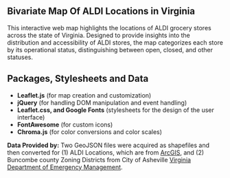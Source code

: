 ## Bivariate Map Of ALDI Locations in Virginia

This interactive web map highlights the locations of ALDI grocery stores across the state of Virginia. Designed to provide insights into the distribution and accessibility of ALDI stores, the map categorizes each store by its operational status, distinguishing between open, closed, and other statuses.

## Packages, Stylesheets and Data 
- **Leaflet.js** (for map creation and customization)
- **jQuery** (for handling DOM manipulation and event handling)
- **Leaflet.css, and Google Fonts** (stylesheets for the design of the user interface)
- **FontAwesome** (for custom icons)
- **Chroma.js** (for color conversions and color scales)

**Data Provided by:** 
Two GeoJSON files were acquired as shapefiles and then converted for (1) ALDI Locations, which are from [ArcGIS](https://www.arcgis.com/home/item.html?id=22e00838462b4ba28d42e74dd32045e8), and (2) Buncombe county Zoning Districts from City of Asheville [Virginia Department of Emergency Management](https://vgin.vdem.virginia.gov/datasets/777890ecdb634d18a02eec604db522c6/about).
